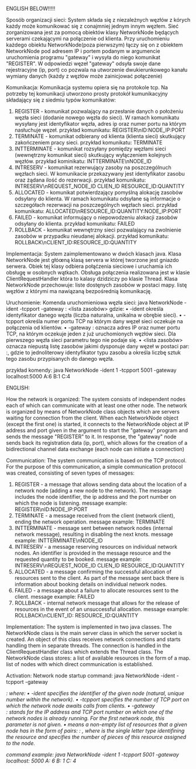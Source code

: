 ENGLISH BELOW!!!!!

Sposób organizacji sieci:
System składa się z niezależnych węzłów z kórych każdy może komunikować się z conajmniej jednym innym węzłem.
Sieć zorganizowana jest za pomocą obiektów klasy NetworkNode będących serverami czekającymi na połączenie od klienta.
Przy uruchomieniu każdego obiektu NetworkNode(poza pierwszym) łączy się on z obiektem NetworkNode pod adresem IP i portem
podanym w argumencie uruchomienia programu "gateway" i wysyła do niego komunikat "REGISTER".
W odpowiedzi węzeł "gateway" odsyła swoje dane rejestracyjne (ip, port) co pozwala na utworzenie dwukierunkowego kanału
wymiany danych (każdy z węzłów może zainicjować połączenie)

Komunikacja:
Komunikacja systemu opiera się na protokole tcp.
Na potrzeby tej komunikacji utworzono prosty protokół kumunikacyjny składający się z siedmiu typów komunikatów:
1. REGISTER - komunikat pozwalający na przesłanie danych o położeniu węzła sieci (dodanie nowego węzła do sieci).
W ramach komunikatu wysyłany jest identyfikator węzła, adres ip oraz numer portu na którym nasłuchuje węzeł.
przykład komunikatu: REGISTER\nID:NODE_IP:PORT
2. TERMINATE - komunikat odbierany od klienta (klienta sieci) skutkujący zakończeniem pracy sieci.
przykład komunikatu: TERMINATE
3. INTTERMINATE - komunikat rozsyłany pomiędzy węzłami sieci (wewnętrzny komunikat sieci) skutkujący wyłączeniem kolejnych
węzłów.
przykład kominikatu: INTTERMINATE\nNODE_ID
4. INTRESERV - komunikat rezerwujący zasoby na poszczególnuch węzłach sieci. W komunikacie przekazywany jest identyfikator
zasobu oraz żądana ilość do rezerwacji.
przykład komunikatu: INTRESERV\nREQUEST_NODE_ID CLIEN_ID RESOURCE_ID:QUANTITY
5. ALLOCATED - komunikat potwierdzający pomyślną alokację zasobów odsyłany do klienta. W ramach komunikatu odsyłane
są informacje o szczegółach rezerwacji na poszczególnych węzłach sieci.
przykład komunikatu: ALLOCATED\nRESOURCE_ID:QUANTITY:NODE_IP:PORT
6. FAILED - komunikat informujący o niepowodzeniu alokacji zasobów odsyłany do klienta.
przykład komunikatu: FAILED
7. ROLLBACK - komunikat wewnętrzny sieci pozwalający na zwolnienie zasobów w przypadku nieudanej alokacji.
przykład komunikatu: ROLLBACK\nCLIENT_ID:RESOURCE_ID:QUANTITY

Implementacja:
System zaimplementowano w dwóch klasach java.
Klasa NetworkNode jest głóœną klasą servera w której tworzone jest gniazdo serwera.
Obiek tej klasy odbiera połąćzenia sieciowe i uruchamia ich obsługę w osobnych wątkach.
Obsługa połączenia realizowana jest w klasie ClientRequestHandler która to kalasy dzidziczy po klasie Thread.
Klasa NetworkNode przechowuje:
    liste dostęnych zasobów w postaci mapy.
    listę węzłów z którymi ma nawiązaną bezpośrednią komunikację.

Uruchomienie:
Komenda uruchomieniowa węzła sieci:
java NetworkNode -ident <identyfikator> -tcpport <numer portu TCP>
-gateway <adres>:<port> <lista zasobów>
gdzie:
• -ident <identyfikator> określa identyfikator danego węzła (liczba naturalna, unikalna
w obrębie sieci).
• -tcpport <numer portu TCP> określa numer portu TCP na którym dany węzeł sieci
oczekuje na połączenia od klientów.
• -gateway <adres>:<port> oznacza adres IP oraz numer portu TCP, na którym oczekuje
jeden z już uruchomionych węzłów sieci. Dla pierwszego węzła sieci parametru tego nie
podaje się.
• <lista zasobów> oznacza niepustą listę zasobów jakimi dysponuje dany węzeł w postaci
par: <typ zasobu>:<liczba>, gdzie <typ zasobu> to jednoliterowy identyfikator typu
zasobu a <liczba> określa liczbę sztuk tego zasobu przypisanych do danego węzła.

przykład komendy:
java NetworkNode -ident 1 -tcpport 5001 -gateway localhost:5000 A:6 B:1 C:4

  
ENGLISH:
 
How the network is organized:
The system consists of independent nodes each of which can communicate with at least one other node.
The network is organized by means of NetworkNode class objects which are servers waiting for connection from the client.
When each NetworkNode object (except the first one) is started, it connects to the NetworkNode object at IP address and port
given in the argument to start the "gateway" program and sends the message "REGISTER" to it.
In response, the "gateway" node sends back its registration data (ip, port), which allows for the creation of a bidirectional channel
data exchange (each node can initiate a connection)
  
Communication:
The system communication is based on the TCP protocol.
For the purpose of this communication, a simple communication protocol was created, consisting of seven types of messages:
1. REGISTER - a message that allows sending data about the location of a network node (adding a new node to the network).
The message includes the node identifier, the ip address and the port number on which the node is listening.
message example: REGISTER\nID:NODE_IP:PORT
2. TERMINATE - a message received from the client (network client), ending the network operation.
message example: TERMINATE
3. INTTERMINATE - message sent between network nodes (internal network message), resulting in disabling the next knots.
message example: INTTERMINATE\nNODE_ID
4. INTRESERV - a message reserving resources on individual network nodes. An identifier is provided in the message
resource and the requested quantity to be booked.
message example: INTRESERV\nREQUEST_NODE_ID CLIEN_ID RESOURCE_ID:QUANTITY
5. ALLOCATED - a message confirming the successful allocation of resources sent to the client. As part of the message sent back
there is information about booking details on individual network nodes.
6. FAILED - a message about a failure to allocate resources sent to the client.
message example: FAILED
7. ROLLBACK - internal network message that allows for the release of resources in the event of an unsuccessful allocation.
message example: ROLLBACK\nCLIENT_ID: RESOURCE_ID:QUANTITY
  
Implementation:
The system is implemented in two java classes.
The NetworkNode class is the main server class in which the server socket is created.
An object of this class receives network connections and starts handling them in separate threads.
The connection is handled in the ClientRequestHandler class which extends the Thread class.
The NetworkNode class stores:
    a list of available resources in the form of a map.
    list of nodes with which direct communication is established.
  
Activation:
Network node startup command:
java NetworkNode -ident <identifier> -tcpport <TCP port number>
-gateway <address>: <port> <inventory list>
where:
• -ident <identifier> specifies the identifier of the given node (natural, unique number
within the network).
• -tcpport <TCP port number> specifies the number of TCP port on which the network node
awaits calls from clients.
• -gateway <address>: <port> stands for the IP address and TCP port number on which one of the network nodes is already running.
For the first network node, this parameter is not given.
• <resource list> means a non-empty list of resources that a given node has in the form of 
pairs: <resource type>: <number>, where <resource type> is the single letter type identifining the
resource and <number> specifies the number of pieces of this resource assigned to the node.

command example:
java NetworkNode -ident 1 -tcpport 5001 -gateway localhost: 5000 A: 6 B: 1 C: 4
